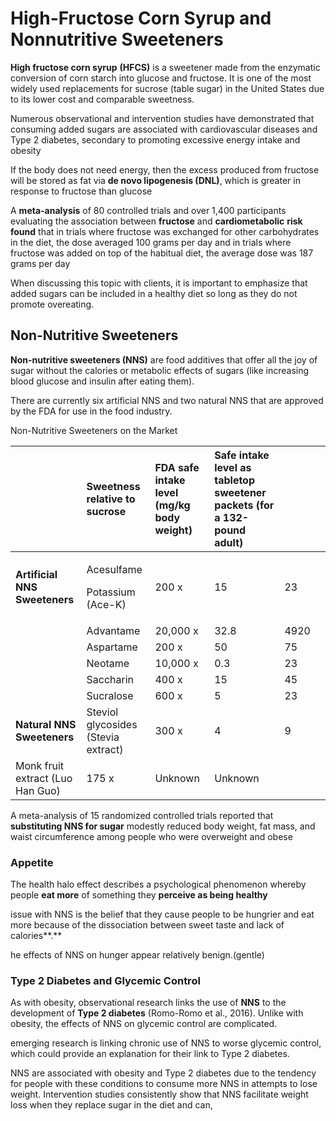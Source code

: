 # High-Fructose Corn Syrup and Nonnutritive Sweeteners

**High fructose corn syrup** **\(HFCS\)** is a sweetener made from the enzymatic conversion of corn starch into glucose and fructose. It is one of the most widely used replacements for sucrose \(table sugar\) in the United States due to its lower cost and comparable sweetness.



Numerous observational and intervention studies have demonstrated that consuming added sugars are associated with cardiovascular diseases and Type 2 diabetes, secondary to promoting excessive energy intake and obesity



If the body does not need energy, then the excess produced from fructose will be stored as fat via **de novo lipogenesis \(DNL\)**, which is greater in response to fructose than glucose 

A **meta-analysis** of 80 controlled trials and over 1,400 participants evaluating the association between **fructose** and **cardiometabolic** **risk** **found** that in trials where fructose was exchanged for other carbohydrates in the diet, the dose averaged 100 grams per day and in trials where fructose was added on top of the habitual diet, the average dose was 187 grams per day

When discussing this topic with clients, it is important to emphasize that added sugars can be included in a healthy diet so long as they do not promote overeating.

## Non-Nutritive Sweeteners

**Non-nutritive sweeteners \(NNS\)** are food additives that offer all the joy of sugar without the calories or metabolic effects of sugars \(like increasing blood glucose and insulin after eating them\). 

There are currently six artificial NNS and two natural NNS that are approved by the FDA for use in the food industry.



Non-Nutritive Sweeteners on the Market

<table>
  <thead>
    <tr>
      <th style="text-align:left"></th>
      <th style="text-align:left"><b>Sweetness relative to sucrose</b>
      </th>
      <th style="text-align:left"><b>FDA safe intake level (mg/kg body weight)</b>
      </th>
      <th style="text-align:left"><b>Safe intake level as tabletop sweetener packets (for a 132-pound adult)</b>
      </th>
      <th style="text-align:left"></th>
      <th style="text-align:left"></th>
    </tr>
  </thead>
  <tbody>
    <tr>
      <td style="text-align:left"><b>Artificial NNS Sweeteners</b>
      </td>
      <td style="text-align:left">
        <p>Acesulfame</p>
        <p>Potassium (Ace-K)</p>
      </td>
      <td style="text-align:left">200 x</td>
      <td style="text-align:left">15</td>
      <td style="text-align:left">23</td>
      <td style="text-align:left"></td>
    </tr>
    <tr>
      <td style="text-align:left"></td>
      <td style="text-align:left">Advantame</td>
      <td style="text-align:left">20,000 x</td>
      <td style="text-align:left">32.8</td>
      <td style="text-align:left">4920</td>
      <td style="text-align:left"></td>
    </tr>
    <tr>
      <td style="text-align:left"></td>
      <td style="text-align:left">Aspartame</td>
      <td style="text-align:left">200 x</td>
      <td style="text-align:left">50</td>
      <td style="text-align:left">75</td>
      <td style="text-align:left"></td>
    </tr>
    <tr>
      <td style="text-align:left"></td>
      <td style="text-align:left">Neotame</td>
      <td style="text-align:left">10,000 x</td>
      <td style="text-align:left">0.3</td>
      <td style="text-align:left">23</td>
      <td style="text-align:left"></td>
    </tr>
    <tr>
      <td style="text-align:left"></td>
      <td style="text-align:left">Saccharin</td>
      <td style="text-align:left">400 x</td>
      <td style="text-align:left">15</td>
      <td style="text-align:left">45</td>
      <td style="text-align:left"></td>
    </tr>
    <tr>
      <td style="text-align:left"></td>
      <td style="text-align:left">Sucralose</td>
      <td style="text-align:left">600 x</td>
      <td style="text-align:left">5</td>
      <td style="text-align:left">23</td>
      <td style="text-align:left"></td>
    </tr>
    <tr>
      <td style="text-align:left"><b>Natural NNS Sweeteners</b>
      </td>
      <td style="text-align:left">Steviol glycosides (Stevia extract)</td>
      <td style="text-align:left">300 x</td>
      <td style="text-align:left">4</td>
      <td style="text-align:left">9</td>
      <td style="text-align:left"></td>
    </tr>
    <tr>
      <td style="text-align:left">Monk fruit extract (Luo Han Guo)</td>
      <td style="text-align:left">175 x</td>
      <td style="text-align:left">Unknown</td>
      <td style="text-align:left">Unknown</td>
      <td style="text-align:left"></td>
      <td style="text-align:left"></td>
    </tr>
  </tbody>
</table>



A meta-analysis of 15 randomized controlled trials reported that **substituting NNS for sugar** modestly reduced body weight, fat mass, and waist circumference among people who were overweight and obese

### Appetite

The health halo effect describes a psychological phenomenon whereby people **eat more** of something they **perceive as being healthy**

issue with NNS is the belief that they cause people to be hungrier and eat more because of the dissociation between sweet taste and lack of calories**.**

he effects of NNS on hunger appear relatively benign.\(gentle\)

### Type 2 Diabetes and Glycemic Control

As with obesity, observational research links the use of **NNS** to the development of **Type 2 diabetes** \(Romo-Romo et al., 2016\). Unlike with obesity, the effects of NNS on glycemic control are complicated.

emerging research is linking chronic use of NNS to worse glycemic control, which could provide an explanation for their link to Type 2 diabetes.

NNS are associated with obesity and Type 2 diabetes due to the tendency for people with these conditions to consume more NNS in attempts to lose weight. Intervention studies consistently show that NNS facilitate weight loss when they replace sugar in the diet and can,





